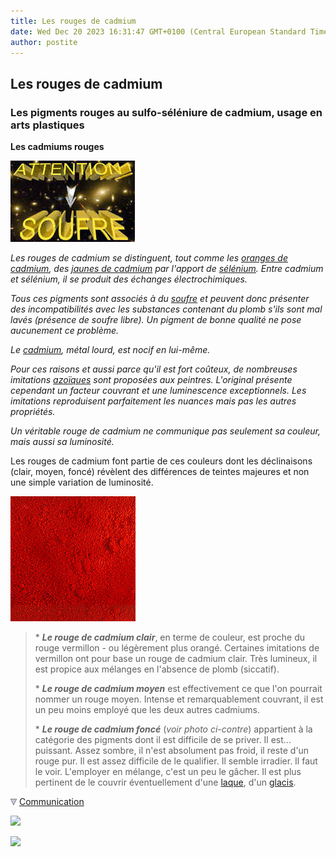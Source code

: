 ```yaml
---
title: Les rouges de cadmium
date: Wed Dec 20 2023 16:31:47 GMT+0100 (Central European Standard Time)
author: postite
---
```


## Les rouges de cadmium
### Les pigments rouges au sulfo-séléniure de cadmium, usage en arts plastiques
 **Les cadmiums rouges**

[_![](images/attentionsoufre.jpg)_](pigments.html#compatibilitesetincompatibilites)

_Les rouges de cadmium se distinguent, tout comme les [oranges de cadmium](oranges.html#cadmiums), des [jaunes de cadmium](cadmiumsjaunes.html) par l'apport de [sélénium](selenium.html). Entre cadmium et sélénium, il se produit des échanges électrochimiques._

_Tous ces pigments sont associés à du [soufre](soufre.html) et peuvent donc présenter des incompatibilités avec les substances contenant du plomb s'ils sont mal lavés (présence de soufre libre). Un pigment de bonne qualité ne pose aucunement ce problème._

_Le [cadmium](annexe1.html#cd), métal lourd, est nocif en lui-même._

_Pour ces raisons et aussi parce qu'il est fort coûteux, de nombreuses imitations [azoïques](azoique.html) sont proposées aux peintres. L'original présente cependant un facteur couvrant et une luminescence exceptionnels. Les imitations reproduisent parfaitement les nuances mais pas les autres propriétés._

_Un véritable rouge de cadmium ne communique pas seulement sa couleur, mais aussi sa luminosité._

Les rouges de cadmium font partie de ces couleurs dont les déclinaisons (clair, moyen, foncé) révèlent des différences de teintes majeures et non une simple variation de luminosité.

![](images/rougedecadmiumfoncefond.jpg)

> \* **_Le rouge de cadmium clair_**, en terme de couleur, est proche du rouge vermillon - ou légèrement plus orangé. Certaines imitations de vermillon ont pour base un rouge de cadmium clair. Très lumineux, il est propice aux mélanges en l'absence de plomb (siccatif).
> 
> \* **_Le rouge de cadmium moyen_** est effectivement ce que l'on pourrait nommer un rouge moyen. Intense et remarquablement couvrant, il est un peu moins employé que les deux autres cadmiums.
> 
> \* **_Le rouge de cadmium foncé_** (_voir photo ci-contre_) appartient à la catégorie des pigments dont il est difficile de se priver. Il est... puissant. Assez sombre, il n'est absolument pas froid, il reste d'un rouge pur. Il est assez difficile de le qualifier. Il semble irradier. Il faut le voir. L'employer en mélange, c'est un peu le gâcher. Il est plus pertinent de le couvrir éventuellement d'une [laque](laques.html), d'un [glacis](glacis.html).



![](images/flechebas.gif) [Communication](http://www.artrealite.com/annonceurs.htm) 

[![](https://cbonvin.fr/sites/regie.artrealite.com/visuels/campagne1.png)](index-2.html#20131014)

![](https://cbonvin.fr/sites/regie.artrealite.com/visuels/campagne2.png)